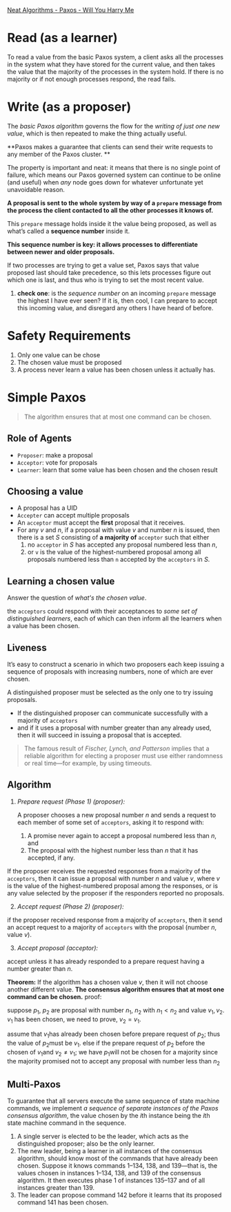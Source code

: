 [Neat Algorithms - Paxos - Will You Harry Me](http://harry.me/blog/2014/12/27/neat-algorithms-paxos/)

# Read (as a learner)
To read a value from the basic Paxos system, a client asks all the processes in the system what they have stored for the current value, and then takes the value that the majority of the processes in the system hold.
If there is no majority or if not enough processes respond, the read fails.

# Write (as a proposer)

The *basic Paxos algorithm* governs the flow for the *writing of just one new value*, which is then repeated to make the thing actually useful.

**Paxos makes a guarantee that clients can send their write requests to any member of the Paxos cluster. **

The property is important and neat: it means that there is no single point of failure, which means our Paxos governed system can continue to be online (and useful) when _any_ node goes down for whatever unfortunate yet unavoidable reason.

**A proposal is sent to the whole system by way of a `prepare` message from the process the client contacted to all the other processes it knows of.**

This `prepare` message holds inside it the value being proposed, as well as what’s called a  **sequence number** inside it.

**This sequence number is key: it allows processes to differentiate between newer and older proposals.**

If two processes are trying to get a value set, Paxos says that value proposed last should take precedence, so this lets processes figure out which one is last, and thus who is trying to set the most recent value.


1. **check one**: is the *sequence number* on an incoming `prepare` message the highest I have ever seen? If it is, then cool, I can prepare to accept this incoming value, and disregard any others I have heard of before.





# Safety Requirements

1.  Only one value can be chose
2.  The chosen value must be proposed
3.  A process never learn a value has been chosen unless it actually has.


# Simple Paxos

> The algorithm ensures that at most one command can be chosen.

## Role of Agents

-   `Proposer`: make a proposal
-   `Acceptor`: vote for proposals
-   `Learner`: learn that some value has been chosen and the chosen result


## Choosing a value

-   A proposal has a UID
-   `Accepter` can accept multiple proposals
-   An `acceptor` must accept the **first** proposal that it receives.
-   For any $v$ and $n$, if a proposal with value $v$ and number $n$ is issued, then there is a set $S$ consisting of **a majority of** `acceptor` such that either
	1. no `acceptor` in $S$ has accepted any proposal numbered less than $n$, 
	2. or `v` is the value of the highest-numbered proposal among all proposals numbered less than `n` accepted by the `acceptors` in $S$.

## Learning a chosen value

Answer the question of _what's the chosen value_.

the `acceptors` could respond with their acceptances to _some set of distinguished learners_, each of which can then inform all the learners when a value has been chosen.


## Liveness

It’s easy to construct a scenario in which two proposers each keep issuing a sequence of proposals with increasing numbers, none of which are ever chosen.

A distinguished proposer must be selected as the only one to try issuing proposals.

-   If the distinguished proposer can communicate successfully with a majority of `acceptors`
-   and if it uses a proposal with number greater than any already used, then it will succeed in issuing a proposal that is accepted.

> The famous result of *Fischer, Lynch, and Patterson* implies that a reliable algorithm for electing a proposer must use either randomness or real time—for example, by using timeouts.


## Algorithm

1. _Prepare request (Phase 1) (proposer):_
    
    A proposer chooses a new proposal number $n$ and sends a request to each member of some set of `acceptors`, asking it to respond with:
    
    1.  A promise never again to accept a proposal numbered less than $n$, and
    2.  The proposal with the highest number less than $n$ that it has accepted, if any.

If the proposer receives the requested responses from a majority of the `acceptors`, then it can issue a proposal with number $n$ and value $v$, where $v$ is the value of the highest-numbered proposal among the responses, or is any value selected by the proposer if the responders reported no proposals.

2.  _Accept request (Phase 2) (proposer):_

if the proposer received response from a majority of `acceptors`, then it send an accept request to a majority of `acceptors` with the proposal (number $n$, value $v$).

3.  _Accept proposal (acceptor):_

accept unless it has already responded to a prepare request having a number greater than $n$.

**Theorem:** If the algorithm has a chosen value $v$, then it will not choose another different value. **The consensus algorithm ensures that at most one command can be chosen.** proof:

suppose $p_1$, $p_2$ are proposal with number $n_1$, $n_2$ with $n_1 < n_2$ and value $v_1, v_2$. $v_1$ has been chosen, we need to prove, $v_2 = v_1$.

assume that $v_1$has already been chosen before prepare request of $p_2$; thus the value of $p_2$must be $v_1$. else if the prepare request of $p_2$ before the chosen of $v_1$and $v_2 \neq v_1$; we have $p_1$will not be chosen for a majority since the majority promised not to accept any proposal with number less than $n_2$


## Multi-Paxos

To guarantee that all servers execute the same sequence of state machine commands, we implement _a sequence of separate instances of the Paxos consensus algorithm_, the value chosen by the $i$th instance being the $i$th state machine command in the sequence.

1.  A single server is elected to be the leader, which acts as the distinguished proposer; also be the only learner.
2.  The new leader, being a learner in all instances of the consensus algorithm, should know most of the commands that have already been chosen. Suppose it knows commands 1–134, 138, and 139—that is, the values chosen in instances 1–134, 138, and 139 of the consensus algorithm. It then executes phase 1 of instances 135–137 and of all instances greater than 139.
3.  The leader can propose command 142 before it learns that its proposed command 141 has been chosen.